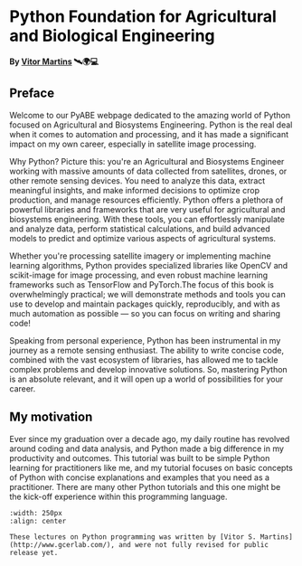 # <span style="color:black;">**Python Foundation for Agricultural and Biological Engineering**</span>

**By [Vitor Martins](https://www.gcerlab.com/) 🛰️🌍💻**

## <span style="color:black;">Preface</span>

Welcome to our PyABE webpage dedicated to the amazing world of Python focused on Agricultural and Biosystems Engineering. Python is the real deal when it comes to automation and processing, and it has made a significant impact on my own career, especially in satellite image processing.

Why Python? Picture this: you're an Agricultural and Biosystems Engineer working with massive amounts of data collected from satellites, drones, or other remote sensing devices. You need to analyze this data, extract meaningful insights, and make informed decisions to optimize crop production, and manage resources efficiently. Python offers a plethora of powerful libraries and frameworks that are very useful for agricultural and biosystems engineering. With these tools, you can effortlessly manipulate and analyze data, perform statistical calculations, and build advanced models to predict and optimize various aspects of agricultural systems.

Whether you're processing satellite imagery or implementing machine learning algorithms, Python provides specialized libraries like OpenCV and scikit-image for image processing, and even robust machine learning frameworks such as TensorFlow and PyTorch.The focus of this book is overwhelmingly practical; we will demonstrate methods and tools you can use to develop and maintain packages quickly, reproducibly, and with as much automation as possible — so you can focus on writing and sharing code!

Speaking from personal experience, Python has been instrumental in my journey as a remote sensing enthusiast. The ability to write concise code, combined with the vast ecosystem of libraries, has allowed me to tackle complex problems and develop innovative solutions. So, mastering Python is an absolute relevant, and it will open up a world of possibilities for your career.

## <span style="color:black;">My motivation</span>

Ever since my graduation over a decade ago, my daily routine has revolved around coding and data analysis, and Python made a big difference in my productivity and outcomes. This tutorial was built to be simple Python learning for practitioners like me, and my tutorial focuses on basic concepts of Python with concise explanations and examples that you need as a practitioner. There are many other Python tutorials and this one might be the kick-off experience within this programming language.

```{image} /logo.png
:width: 250px
:align: center
```

```{note}
These lectures on Python programming was written by [Vitor S. Martins](http://www.gcerlab.com/), and were not fully revised for public release yet.
```